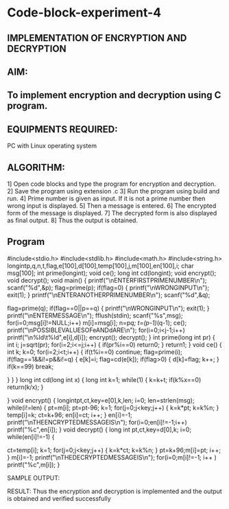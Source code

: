 # Code-block-experiment-4
## IMPLEMENTATION OF ENCRYPTION AND DECRYPTION
## AIM:
## To implement encryption and decryption using C program.

## EQUIPMENTS REQUIRED:

PC with Linux operating system

## ALGORITHM:
1] Open code blocks and type the program for encryption and decryption. 2] Save the program using extension .c
3]	Run the program using build and run.
4]	Prime number is given as input. If it is not a prime number then wrong input is displayed. 5] Then a message is entered.
6]	The encrypted form of the message is displayed.
7]	The decrypted form is also displayed as final output. 8] Thus the output is obtained.
## Program
#include<stdio.h> #include<stdlib.h> #include<math.h> #include<string.h>
longintp,q,n,t,flag,e[100],d[100],temp[100],j,m[100],en[100],i; char msg[100];
int prime(longint); void ce();
long int cd(longint); void encrypt();
void decrypt(); void main()
{ printf("\nENTERFIRSTPRIMENUMBER\n");
scanf("%d",&p); flag=prime(p); if(flag=0)
{
printf("\nWRONGINPUT\n"); exit(1);
} printf("\nENTERANOTHERPRIMENUMBER\n");
scanf("%d",&q);
 
flag=prime(q); if(flag==0||p==q)
{
printf("\nWRONGINPUT\n"); exit(1);
}
printf("\nENTERMESSAGE\n"); fflush(stdin);
scanf("%s",msg); for(i=0;msg[i]!=NULL;i++)
m[i]=msg[i]; n=p*q; t=(p-1)*(q-1); ce();
printf("\nPOSSIBLEVALUESOFeANDdARE\n"); for(i=0;i<j-1;i++)
printf("\n%ld\t%ld",e[i],d[i]); encrypt(); decrypt(); }
int prime(long int pr)
{
int i; j=sqrt(pr); for(i=2;i<=j;i++)
{
if(pr%i==0) return0;
}
return1;
}
void ce()
{
int k; k=0;
for(i=2;i<t;i++)
{
if(t%i==0) continue; flag=prime(i);
if(flag==1&&i!=p&&i!=q)
{
e[k]=i; flag=cd(e[k]); if(flag>0)
{
d[k]=flag; k++;
}
if(k==99) break;
 
}
}
}
long int cd(long int x)
{
long int k=1; while(1)
{
k=k+t; if(k%x==0) return(k/x);
}

}
void encrypt()
{
longintpt,ct,key=e[0],k,len; i=0;
len=strlen(msg); while(i!=len)
{
pt=m[i]; pt=pt-96; k=1;
for(j=0;j<key;j++)
{
k=k*pt; k=k%n;
}
temp[i]=k; ct=k+96; en[i]=ct; i++;
}
en[i]=-1; printf("\nTHEENCRYPTEDMESSAGEIS\n");
for(i=0;en[i]!=-1;i++)
printf("%c",en[i]);
}
void decrypt()
{
long int pt,ct,key=d[0],k; i=0;
while(en[i]!=-1)
{
 
ct=temp[i]; k=1;
for(j=0;j<key;j++)
{
k=k*ct; k=k%n;
}
pt=k+96;m[i]=pt; i++;
}
m[i]=-1; printf("\nTHEDECRYPTEDMESSAGEIS\n");
for(i=0;m[i]!=-1; i++
)
printf("%c",m[i]);
}







SAMPLE OUTPUT:

RESULT:
Thus the encryption and decryption is implemented and the output is obtained and verified successfully
